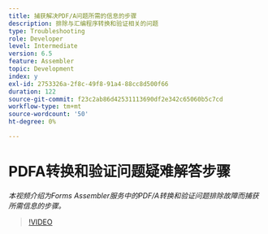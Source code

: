 ```yaml
---
title: 捕获解决PDF/A问题所需的信息的步骤
description: 排除与汇编程序转换和验证相关的问题
type: Troubleshooting
role: Developer
level: Intermediate
version: 6.5
feature: Assembler
topic: Development
index: y
exl-id: 2753326a-2f8c-49f8-91a4-88cc8d500f66
duration: 122
source-git-commit: f23c2ab86d42531113690df2e342c65060b5c7cd
workflow-type: tm+mt
source-wordcount: '50'
ht-degree: 0%

---
```


# PDFA转换和验证问题疑难解答步骤

*本视频介绍为Forms Assembler服务中的PDF/A转换和验证问题排除故障而捕获所需信息的步骤。*

>[!VIDEO](https://video.tv.adobe.com/v/335518?quality=12&learn=on)
